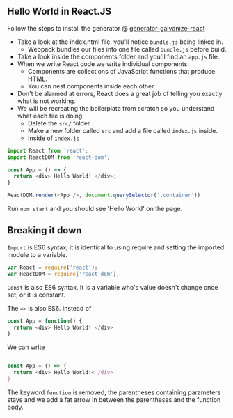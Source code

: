 ## Hello World in React.JS

Follow the steps to install the generator @ [generator-galvanize-react](https://github.com/robhaj/generator-galvanize-react)
- Take a look at the index.html file, you'll notice `bundle.js` being linked in.
  - Webpack bundles our files into one file called `bundle.js` before build.
- Take a look inside the components folder and you'll find an `app.js` file.
- When we write React code we write individual components.
  - Components are collections of JavaScript functions that produce HTML.
  - You can nest components inside each other.
- Don't be alarmed at errors, React does a great job of telling you exactly what is not working.
- We will be recreating the boilerplate from scratch so you understand what each file is doing.
  - Delete the `src/` folder
  - Make a new folder called `src` and add a file called `index.js` inside.
  - Inside of `index.js`

```javascript
import React from 'react';
import ReactDOM from 'react-dom';

const App = () => {
  return <div> Hello World! </div>;
}

ReactDOM.render(<App />, document.querySelector('.container'))
```

Run `npm start` and you should see 'Hello World' on the page.


## Breaking it down

`Import` is ES6 syntax, it is identical to using require and setting the imported module to a variable.

```javascript
var React = require('react');
var ReactDOM = require('react-dom');
```
`Const` is also ES6 syntax. It is a variable who's value doesn't change once set, or it is constant.

The `=>` is also ES6.
Instead of
```javascript
const App = function() {
  return <div> Hello World! </div>
}
```
We can write
```javascript

const App = () => {
  return <div> Hello World!< /div>
}
```
The keyword `function` is removed, the parentheses containing parameters stays and we add a fat arrow in between the parentheses and the function body.
